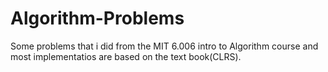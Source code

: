 # Algorithm-Problems
Some problems that i did from the MIT 6.006 intro to Algorithm course and most implementatios are based on the text book(CLRS).
